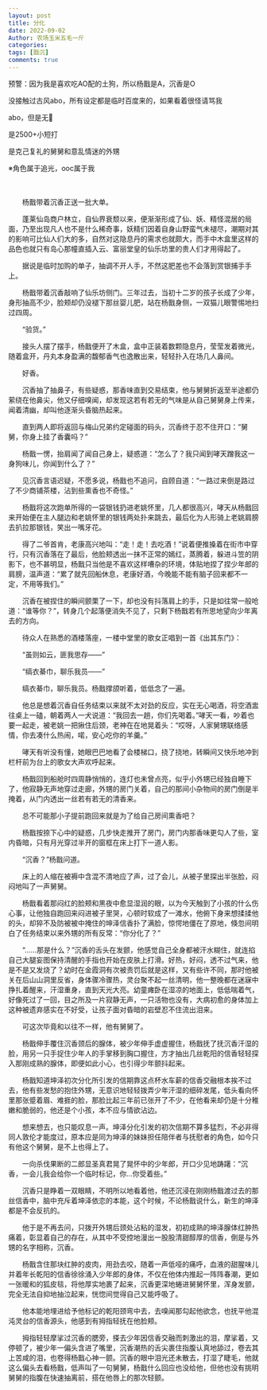 ```yaml
---
layout: post
title: 分化
date: 2022-09-02
Author: 农场玉米五毛一斤
categories: 
tags: [戬沉]
comments: true
---
```


预警：因为我是喜欢吃AO配的土狗，所以杨戬是A，沉香是O

没接触过古风abo，所有设定都是临时百度来的，如果看着很怪请骂我

abo，但是无🚗

是2500+小短打

是克己复礼的舅舅和意乱情迷的外甥

※角色属于追光，ooc属于我

　　

　　杨戬带着沉香正送一批大单。

　　蓬莱仙岛商户林立，自仙界衰颓以来，便渐渐形成了仙、妖、精怪混居的局面，乃至出现凡人也不是什么稀奇事，妖精们因着自身山野蛮气未褪尽，潮期对其的影响可比仙人们大的多，自然对这隐息丹的需求也就颇大，而手中木盒里这样的品色也就只有岛心那幢直插入云、富丽堂皇的仙乐坊里的贵人们才用得起了。

　　据说是临时加购的单子，抽调不开人手，不然这肥差也不会落到赏银捕手手上。

　　杨戬带着沉香敲响了仙乐坊侧门。三年过去，当初十二岁的孩子长成了少年，身形抽高不少，脸颊却仍没褪下那丝婴儿肥，站在杨戬身侧，一双猫儿眼警惕地扫过四周。

　　“验货。”

　　接头人摆了摆手，杨戬便开了木盒，盒中正装着数颗隐息丹，莹莹发着微光，随着盒开，丹丸本身盈满的馥郁香气也逸散出来，轻轻扑入在场几人鼻间。

　　好香。

　　沉香抽了抽鼻子，有些疑惑，那香味直到交易结束，他与舅舅折返至半途都仍萦绕在他鼻尖，他又仔细嗅闻，却发现这若有若无的气味是从自己舅舅身上传来，闻着清幽，却叫他逐渐头昏脑热起来。

　　直到两人即将返回与梅山兄弟约定碰面的码头，沉香终于忍不住开口：“舅舅，你身上挂了香囊吗？”

　　杨戬一愣，抬肩闻了闻自己身上，疑惑道：“怎么了？我只闻到哮天蹭我这一身狗味儿，你闻到什么了？”

　　见沉香言语迟疑，不愿多说，杨戬也不追问，自顾自道：“一路过来倒是路过了不少商铺茶楼，沾到些熏香也不奇怪。”

　　杨戬将这次跑单所得的一袋银钱扔进老姚怀里，几人都很高兴，哮天从杨戬回来开始便在主人腿边和老姚怀里的银钱两处扑来跳去，最后化为人形骑上老姚肩膀去扒拉那银钱，笑出一嘴牙花。

　　得了二爷首肯，老康高兴地叫：“走！走！去吃酒！”说着便推搡着在街市中穿行，只有沉香落在了最后，他脸颊透出一抹不正常的嫣红，蒸腾着，躲进斗笠的阴影下，也不甚明显，杨戬只当他是不喜欢这样嘈杂的环境，体贴地捏了捏少年郎的肩膀，温声道：“累了就先回船休息，老康好酒，今晚能不能有脑子回来都不一定，不用等我们。”

　　沉香在被捏住的瞬间颤栗了一下，却也没有抖落肩上的手，只是如往常一般呛道：“谁等你？”，转身几个起落便消失不见了，只剩下杨戬若有所思地望向少年离去的方向。

　　待众人在熟悉的酒楼落座，一楼中堂里的歌女正唱到一首《出其东门》：

　　“虽则如云，匪我思存——”

　　“缟衣綦巾，聊乐我员——”

　　缟衣綦巾，聊乐我员。杨戬撑颌听着，低低念了一遍。

　　他总是想着沉香自任务结束以来就不太对劲的反应，实在无心喝酒，将空酒盅往桌上一磕，朝着两人一犬说道：“我回去一趟，你们先喝着。”哮天一看，吵着也要一起走，被老姚一把揪住后颈，老神在在地晃着头：“哎呀，人家舅甥联络感情，你去凑什么热闹，喏，安心吃你的羊羹。”

　　哮天有听没有懂，她眼巴巴地看了会楼梯口，挠了挠地，转瞬间又快乐地冲到栏杆前为台上的歌女大声欢呼起来。



　　杨戬回到船舱时四周静悄悄的，连灯也未曾点亮，似乎小外甥已经独自睡下了，他寂静无声地穿过走廊，外甥的房门关着，自己的那间小杂物间的房门倒是半掩着，从门内透出一丝若有若无的清香来。

　　总不可能那小子提前跑回来就是为了给自己房间熏香吧？

　　杨戬按捺下心中的疑惑，几步快走推开了房门，房门内那香味更勾人了些，室内昏暗，只有月光穿过半开的窗框在床上打下一道人影。

　　“沉香？”杨戬问道。

　　床上的人缩在被褥中含混不清地应了声，过了会儿，从被子里探出半张脸，闷闷地叫了一声舅舅。

　　杨戬看着那闷红的脸颊和黑夜中愈显湿润的眼，以为今天触到了小孩的什么伤心事，让他独自跑回来闷进被子里哭，心顿时软成了一滩水，他俯下身来想揉揉他的头，却猝不及防被被中掩住的坤泽信香扑了满脸，惊愕地僵在了原地，倏忽间明白了任务结束以来外甥的所有反常：“你分化了？”

　　“……那是什么？”沉香的舌头在发颤，他感觉自己全身都被汗水糊住，就连掐自己大腿妄图保持清醒的手指也开始在皮肤上打滑。好热，好闷，透不过气来，他是不是又发烧了？幼时在金霞洞有次被责罚后就是这样，又有些许不同，那时他被关在后山山洞里反省，身体骤冷骤热，灵台聚不起一丝清明，他一整晚都在迷寐中挣扎着醒来，汗湿重身，直到天光大亮。幼童瘫卧在湿凉的地面上，低低喘着气，好像死过了一回，目之所及一片寂静无声，一只活物也没有，大病初愈的身体加上这种被遗弃感实在不好受，让孩子面对昏暗的岩壁忍不住流出泪来。

　　可这次毕竟和以往不一样，他有舅舅了。

　　杨戬伸手覆住沉香颈后的腺体，被少年伸手虚虚握住，杨戬抚了抚沉香汗湿的脸，用另一只手捉住少年人的手掌移到胸口握住，方才抽出几丝乾阳的信香轻轻探入那刚成熟的腺体，即便如此小心，也引得少年颤抖起来。

　　杨戬知道坤泽初次分化所引发的信期靠这点杯水车薪的信香交融根本挨不过去，他有些发愁的抱住外甥，无意识地轻轻拨弄少年汗湿的细碎发尾，低头看向怀里那张蹙着眉、难捱的脸，那脸比起三年前已张开了不少，在他看来却仍是十分稚嫩和脆弱的，他还是个小孩，本不应与情欲沾边。

　　想来想去，也只能叹息一声。坤泽分化引发的初次信期不算多猛烈，不必非得同人敦伦才能度过，原本应是同为坤泽的妹妹担任陪伴者与抚慰者的角色，如今只有他这个舅舅，是不上也得上了。

　　一向杀伐果断的二郎显圣真君晃了晃怀中的少年郎，开口少见地踌躇：“沉香，一会儿我会给你一个临时标记，你…你受着些。”

　　沉香只是睁着一双眼睛，不明所以地看着他，他还沉浸在刚刚杨戬渡过去的那丝信香中，脑中充斥着坤泽依恋的本能，这个时候，不论杨戬说什么，新生的坤泽都是不会反抗的。

　　他于是不再去问，只拨开外甥后颈处沾粘的湿发，初初成熟的坤泽腺体红肿热痛着，彰显着自己的存在，从其中不受控地漫出一股股清甜醇厚的信香，倒是与外甥的名字相称，沉香。

　　杨戬含住那块红肿的皮肉，用劲去咬，随着一声低哑的痛呼，血液的甜腥味儿并着年长乾阳的信香徐徐涌入少年郎的身体，不仅在他体内推起一阵阵春潮，更如一张暖和的狐皮毯，将他厚实地裹了起来，沉香更深地蜷进舅舅怀里，浑身发颤，完全无法自抑地抽泣起来，恍惚间觉得自己又能呼吸了。

　　他本能地埋进给予他标记的乾阳颈弯中去，去嗅闻那勾起他欲念，也抚平他混沌灵台的信香源头，他感到有拇指轻抚在他脸颊。

　　拇指轻轻摩挲过沉香的腮旁，搽去少年因信香交融而刺激出的泪，摩挲着，又停顿了，被少年一偏头含进了嘴里，沉香潮热的舌尖裹住指腹认真地舔过，卷去其上苦咸的泪，也卷得杨戬心神一颤。沉香的眼中泪光还未散去，打湿了睫毛，他就这么偏头去看杨戬，低声叫了一句舅舅，杨戬什么回应也没给他，但他也没有挑明舅舅的指腹在快速抽离前，搭在他唇上的那次轻颤。
